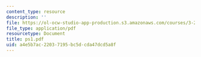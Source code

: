 ```yaml
---
content_type: resource
description: ''
file: https://ol-ocw-studio-app-production.s3.amazonaws.com/courses/3-20-materials-at-equilibrium-sma-5111-fall-2003/a4e5b7ac22037195bc5dcda47dcd5a8f_ps1.pdf
file_type: application/pdf
resourcetype: Document
title: ps1.pdf
uid: a4e5b7ac-2203-7195-bc5d-cda47dcd5a8f
---
```

